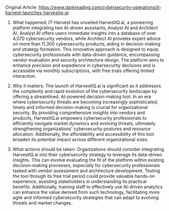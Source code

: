 Original Article: https://www.darkreading.com/cybersecurity-operations/it-harvest-launches-harvestiq-ai

1) What happened: IT-Harvest has unveiled HarvestIQ.ai, a pioneering platform integrating two AI-driven assistants, Analyst AI and Architect AI. Analyst AI offers users immediate insights into a database of over 4,070 cybersecurity vendors, while Architect AI provides expert advice on more than 11,300 cybersecurity products, aiding in decision-making and strategy formation. This innovative approach is designed to equip cybersecurity professionals with data-driven guidance, encompassing vendor evaluation and security architecture design. The platform aims to enhance precision and expedience in cybersecurity decisions and is accessible via monthly subscriptions, with free trials offering limited interaction.

2) Why it matters: The launch of HarvestIQ.ai is significant as it addresses the complexity and rapid evolution of the cybersecurity landscape by offering a streamlined, AI-powered decision-making tool. In an era where cybersecurity threats are becoming increasingly sophisticated, timely and informed decision-making is crucial for organizational security. By providing comprehensive insights into vendors and products, HarvestIQ.ai empowers cybersecurity professionals to efficiently navigate market dynamics and evolving threats, ultimately strengthening organizations' cybersecurity postures and resource allocation. Additionally, the affordability and accessibility of this tool broaden its potential impact across different organizational sizes.

3) What actions should be taken: Organizations should consider integrating HarvestIQ.ai into their cybersecurity strategy to leverage its data-driven insights. This can involve evaluating the fit of the platform within existing decision-making processes, especially for cybersecurity professionals tasked with vendor assessment and architecture development. Testing the tool through its free trial period could provide valuable hands-on experience, assisting stakeholders in understanding its practical benefits. Additionally, training staff to effectively use AI-driven analytics can enhance the value derived from such technology, facilitating more agile and informed cybersecurity strategies that can adapt to evolving threats and market changes.